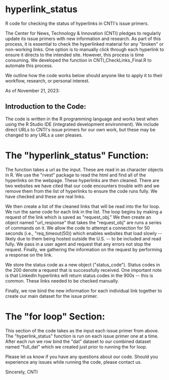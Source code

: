 # hyperlink_status
R code for checking the status of hyperlinks in CNTI's issue primers.

The Center for News, Technology & Innovation (CNTI) pledges to regularly update its issue primers with new information and research. As part of this process, it is essential to check the hyperlinked material for any "broken" or non-working links. One option is to manually click through each hyperlink to ensure it directs to the intended site. However, this process is time consuming. We developed the function in CNTI_CheckLinks_Final.R to automate this process. 

We outline how the code works below should anyone like to apply it to their workflow, research, or personal interest.


As of November 21, 2023:


## Introduction to the Code:
The code is written in the R programming language and works best when using the R Studio IDE (integrated development environment). We include direct URLs to CNTI's issue primers for our own work, but these may be changed to any URLs a user pleases.

# The "hyperlink_status" Function:
The function takes a url as the input. These are read in as character objects in R. We use the "rvest" package to read the html and find all of the hyperlinks on the webpage. These hyperlinks are then cleaned. There are two websites we have cited that our code encounters trouble with and we remove them from the list of hyperlinks to ensure the code runs fully. We have checked and these are real links. 

We then create a list of the cleaned links that will be read into the for loop. We run the same code for each link in the list. The loop begins by making a request of the link which is saved as "request_obj." We then create an object named "url_response" that takes the "request_obj" are runs a series of commands on it. We allow the code to attempt a connection for 50 seconds (i.e., "req_timeout(50)) which enables websites that load slowly -- likely due to them being hosted outside the U.S. -- to be included and read fully. We pass in a user agent and request that any errors not stop the request. Finally, we gathering the information on the request by performing a response on the link.

We store the status code as a new object ("status_code"). Status codes in the 200 denote a request that is successfully received. One important note is that LinkedIn hyperlinks will return status codes in the 900s -- this is common. These links needed to be checked manually. 

Finally, we row bind the new information for each individual link together to create our main dataset for the issue primer. 

# The "for loop" Section:
This section of the code takes as the input each issue primer from above. The "hyperlink_status" function is run on each issue primer one at a time. After each run we row bind the "dat" dataset to our combined dataset named "full_dat" which we created just prior to running the for loop.

Please let us know if you have any questions about our code. Should you experience any issues while running the code, please contact us. 

Sincerely,
CNTI
